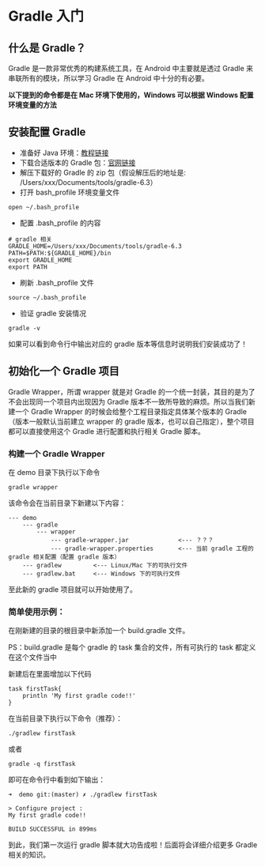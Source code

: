 # Gradle 入门
## 什么是 Gradle？

Gradle 是一款非常优秀的构建系统工具，在 Android 中主要就是透过 Gradle 来串联所有的模块，所以学习 Gradle 在 Android 中十分的有必要。

**以下提到的命令都是在 Mac 环境下使用的，Windows 可以根据 Windows 配置环境变量的方法**

## 安装配置 Gradle

* 准备好 Java 环境：[教程链接](https://www.jianshu.com/p/de3b2f1a3534)
* 下载合适版本的 Gradle 包：[官网链接](https://gradle.org/releases/)
* 解压下载好的 Gradle 的 zip 包（假设解压后的地址是: /Users/xxx/Documents/tools/gradle-6.3）
* 打开 bash_profile 环境变量文件
```
open ~/.bash_profile 
```
* 配置 .bash_profile 的内容
```
# gradle 相关
GRADLE_HOME=/Users/xxx/Documents/tools/gradle-6.3
PATH=$PATH:${GRADLE_HOME}/bin 
export GRADLE_HOME
export PATH
```
* 刷新 .bash_profile 文件

```
source ~/.bash_profile
```
* 验证 gradle 安装情况

```
gradle -v
```
如果可以看到命令行中输出对应的 gradle 版本等信息时说明我们安装成功了！

## 初始化一个 Gradle 项目

Gradle Wrapper，所谓 wrapper 就是对 Gradle 的一个统一封装，其目的是为了不会出现同一个项目内出现因为 Gradle 版本不一致所导致的麻烦。所以当我们新建一个 Gradle Wrapper 的时候会给整个工程目录指定具体某个版本的 Gradle（版本一般默认当前建立 wrapper 的 gradle 版本，也可以自己指定），整个项目都可以直接使用这个 Gradle 进行配置和执行相关 Gradle 脚本。

### 构建一个 Gradle Wrapper
在 demo 目录下执行以下命令

```
gradle wrapper
```
 该命令会在当前目录下新建以下内容：

``` 
--- demo
    --- gradle
        --- wrapper
            --- gradle-wrapper.jar              <--- ？？？
            --- gradle-wrapper.properties       <--- 当前 gradle 工程的 gradle 相关配置（配置 gradle 版本）
    --- gradlew         <--- Linux/Mac 下的可执行文件
    --- gradlew.bat     <--- Windows 下的可执行文件
```

至此新的 gradle 项目就可以开始使用了。

### 简单使用示例：

在刚新建的目录的根目录中新添加一个 build.gradle 文件。

PS：build.gradle 是每个 gradle 的 task 集合的文件，所有可执行的 task 都定义在这个文件当中

新建后在里面增加以下代码

```
task firstTask{
    println 'My first gradle code!!'
}
```
在当前目录下执行以下命令（推荐）：
```
./gradlew firstTask
```
或者
```
gradle -q firstTask
```
即可在命令行中看到如下输出：
```
➜  demo git:(master) ✗ ./gradlew firstTask

> Configure project :
My first gradle code!!

BUILD SUCCESSFUL in 899ms
```

到此，我们第一次运行 gradle 脚本就大功告成啦！后面将会详细介绍更多 Gradle 相关的知识。